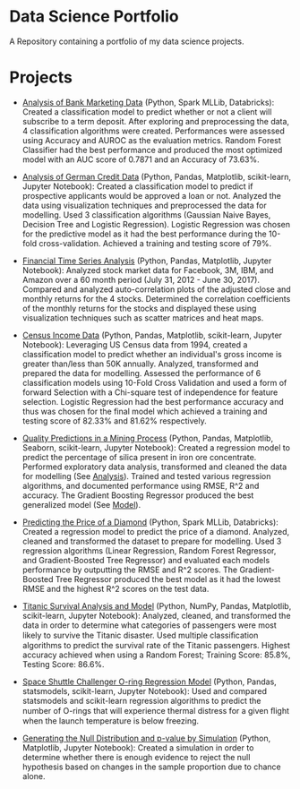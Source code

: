 # Data Science Portfolio
A Repository containing a portfolio of my data science projects. 

# Projects
- [Analysis of Bank Marketing Data](https://adamgregg95.github.io/Analysis-of-Bank-Marketing-Data.github.io/) (Python, Spark MLLib, Databricks): Created a classification model to predict whether or not a client will subscribe to a term deposit. After exploring and preprocessing the data, 4 classification algorithms were created. Performances were assessed using Accuracy and AUROC as the evaluation metrics. Random Forest Classifier had the best performance and produced the most optimized model with an AUC score of 0.7871 and an Accuracy of 73.63%.

- [Analysis of German Credit Data](https://github.com/adamgregg95/Data-Science-Portfolio/blob/master/German%20Credit%20Data/Analysis_of_German_Credit_Data.ipynb) (Python, Pandas, Matplotlib, scikit-learn, Jupyter Notebook): Created a classification model to predict if prospective applicants would be approved a loan or not. Analyzed the data using visualization techniques and preprocessed the data for modelling. Used 3 classification algorithms (Gaussian Naive Bayes, Decision Tree and Logistic Regression). Logistic Regression was chosen for the predictive model as it had the best performance during the 10-fold cross-validation. Achieved a training and testing score of 79%.

- [Financial Time Series Analysis](https://github.com/adamgregg95/Data-Science-Portfolio/blob/master/Financial%20Time%20Series%20Analysis/Financial%20Time%20Series%20Analysis.ipynb) (Python, Pandas, Matplotlib, Jupyter Notebook): Analyzed stock market data for Facebook, 3M, IBM, and Amazon over a 60 month period (July 31, 2012 - June 30, 2017). Compared and analyzed auto-correlation plots of the adjusted close and monthly returns for the 4 stocks. Determined the correlation coefficients of the monthly returns for the stocks and displayed these using visualization techniques such as scatter matrices and heat maps. 

- [Census Income Data](https://github.com/adamgregg95/Data-Science-Portfolio/blob/master/Census%20Income%20Data/Census_Income_Data.ipynb) (Python, Pandas, Matplotlib, scikit-learn, Jupyter Notebook): Leveraging US Census data from 1994, created a classification model to predict whether an individual's gross income is greater than/less than 50K annually. Analyzed, transformed and prepared the data for modelling. Assessed the performance of 6 classification models using 10-Fold Cross Validation and used a form of forward Selection with a Chi-square test of independence for feature selection. Logistic Regression had the best performance accuracy and thus was chosen for the final model which achieved a training and testing score of 82.33% and 81.62% respectively.

- [Quality Predictions in a Mining Process](https://github.com/adamgregg95/Data-Science-Portfolio/tree/master/Quality%20Prediction%20in%20a%20Mining%20Process) (Python, Pandas, Matplotlib, Seaborn, scikit-learn, Jupyter Notebook): Created a regression model to predict the percentage of silica present in iron ore concentrate. Performed exploratory data analysis, transformed and cleaned the data for modelling (See [Analysis](https://github.com/adamgregg95/Data-Science-Portfolio/blob/master/Quality%20Prediction%20in%20a%20Mining%20Process/Quality_Prediction_in_a_Mining_Process_Analysis.ipynb)). Trained and tested various regression algorithms, and documented performance using RMSE, R^2 and accuracy. The Gradient Boosting Regressor produced the best generalized model (See [Model]()).

- [Predicting the Price of a Diamond](https://adamgregg95.github.io/Predicting-the-price-of-a-Diamond.github.io/) (Python, Spark MLLib, Databricks): Created a regression model to predict the price of a diamond. Analyzed, cleaned and transformed the dataset to prepare for modelling. Used 3 regression algorithms (Linear Regression, Random Forest Regressor, and Gradient-Boosted Tree Regressor) and evaluated each models performance by outputting the RMSE and R^2 scores. The Gradient-Boosted Tree Regressor produced the best model as it had the lowest RMSE and the highest R^2 scores on the test data.

- [Titanic Survival Analysis and Model](https://github.com/adamgregg95/Data-Science-Portfolio/blob/master/Titanic%20Survival%20Analysis%20and%20Model/Titanic%20Survival%20Analysis%20and%20Model.ipynb) (Python, NumPy, Pandas, Matplotlib, scikit-learn, Jupyter Notebook): Analyzed, cleaned, and transformed the data in order to determine what categories of passengers were most likely to survive the Titanic disaster. Used multiple classiﬁcation algorithms to predict the survival rate of the Titanic passengers. Highest accuracy achieved when using a Random Forest; Training Score: 85.8%, Testing Score: 86.6%.

- [Space Shuttle Challenger O-ring Regression Model](https://github.com/adamgregg95/Data-Science-Portfolio/blob/master/Space%20Shuttle%20Challenger%20O-ring%20Regression%20Model/Space%20Shuttle%20Challenger%20O-ring%20Regression%20Model.ipynb) (Python, Pandas, statsmodels, scikit-learn, Jupyter Notebook): Used and compared statsmodels and scikit-learn regression algorithms to predict the number of O-rings that will experience thermal distress for a given ﬂight when the launch temperature is below freezing.
 
- [Generating the Null Distribution and p-value by Simulation](https://github.com/adamgregg95/Data-Science-Portfolio/blob/master/Generating%20the%20Null%20Distribution%20and%20p-value%20by%20Simulation.ipynb) (Python, Matplotlib, Jupyter Notebook): Created a simulation in order to determine whether there is enough evidence to reject the null hypothesis based on changes in the sample proportion due to chance alone.
